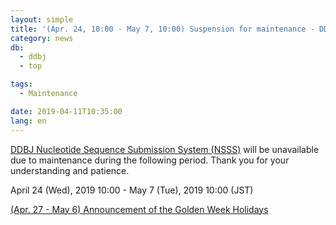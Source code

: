 ```yaml
---
layout: simple
title: '(Apr. 24, 10:00 - May 7, 10:00) Suspension for maintenance - DDBJ Nucleotide Sequence Submission System'
category: news
db:
  - ddbj
  - top

tags:
  - Maintenance

date: 2019-04-11T10:35:00
lang: en
---
```


<p><a href="/ddbj/web-submission-e.html">DDBJ Nucleotide Sequence Submission System (NSSS)</a> will be unavailable due to maintenance during the following period. Thank you for your understanding and patience.</p>

<p>April 24 (Wed), 2019 10:00 - May 7 (Tue), 2019 10:00 (JST)</p>

<p><a href="/news/en/190411-e.html">(Apr. 27 - May 6) Announcement of the Golden Week Holidays</a></p>
